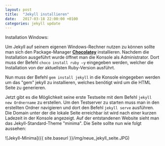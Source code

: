 ```yaml
---
layout: post
title:  "Jekyll installieren"
date:   2017-03-18 22:00:00 +0100
categories: jekyll update
---
```

Installation Windows:

Um Jekyll auf seinem eigenen Windows-Rechner nutzen zu können sollte man sich den Package-Manager **[Chocolatey](https://chocolatey.org/install)** installieren. 
Nachdem die Installation ausgeführt wurde öffnet man die Konsole als Administrator. Dort muss der Befehl ``choco install ruby –y`` eingegeben werden, welcher die Installation von der aktuellsten Ruby-Version ausführt.  

Nun muss der Befehl ``gem install jekyll`` in die Konsole eingegeben werden um das "gem" jekyll zu installieren, welches benötigt wird um die HTML Seite zu generieren.

Jetzt gibt es die Möglichkeit seine erste Testseite mit dem Befehl ``jekyll new Ordnername`` zu erstellen. Um den Testserver zu starten muss man in den erstellten Ordner navigieren und dort den Befehl ``jekyll serve`` ausführen. 
Die Domain unter der die lokale Seite erreichbar ist wird nach einer kurzen Ladezeit in der Konsole angezeigt. Auf der entstandenen Website sieht man das Jekyll-Standard-Theme "minima". Die Seite sollte nun wie folgt aussehen:

![Jekyll-Minima]({{ site.baseurl }}/img/neue_jekyll_seite.JPG)